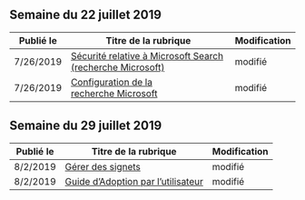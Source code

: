 <!-- This file is generated automatically each week. Changes made to this file will be overwritten.-->




## <a name="week-of-july-22-2019"></a>Semaine du 22 juillet 2019


| Publié le |Titre de la rubrique | Modification |
|------|------------|--------|
| 7/26/2019 | [Sécurité relative à Microsoft Search (recherche Microsoft)](/MicrosoftSearch/security) | modifié |
| 7/26/2019 | [Configuration de la recherche Microsoft](/MicrosoftSearch/setup-microsoft-search) | modifié |


## <a name="week-of-july-29-2019"></a>Semaine du 29 juillet 2019


| Publié le |Titre de la rubrique | Modification |
|------|------------|--------|
| 8/2/2019 | [Gérer des signets](/MicrosoftSearch/manage-bookmarks) | modifié |
| 8/2/2019 | [ Guide d’Adoption par l’utilisateur](/MicrosoftSearch/user-adoption-guide) | modifié |
